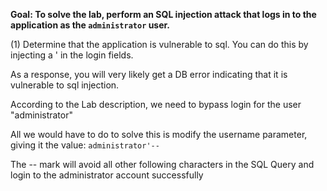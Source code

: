 **Goal: To solve the lab, perform an SQL injection attack that logs in to the application as the `administrator` user.**

(1) Determine that the application is vulnerable to sql. You can do this by injecting a ' in the login fields.

As a response, you will very likely get a DB error indicating that it is vulnerable to sql injection.

According to the Lab description, we need to bypass login for the user "administrator"

All we would have to do to solve this is modify the username parameter, giving it the value: `administrator'--`

The -- mark will avoid all other following characters in the SQL Query and login to the administrator account successfully